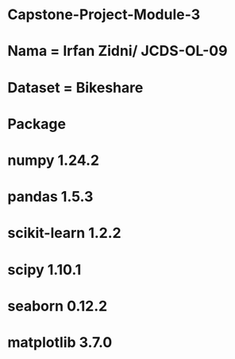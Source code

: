 # Capstone-Project-Module-3

# Nama = Irfan Zidni/ JCDS-OL-09
# Dataset = Bikeshare

# Package
# numpy 1.24.2
# pandas 1.5.3
# scikit-learn 1.2.2
# scipy 1.10.1
# seaborn 0.12.2
# matplotlib 3.7.0
